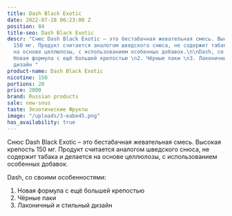 ```yaml
---
title: Dash Black Exotic
date: 2022-07-28 06:23:00 Z
position: 84
title-seo: Dash Black Exotic
descr: "Снюс Dash Black Exotic – это бестабачная жевательная смесь. Высокая крепость
  150 мг. Продукт считается аналогом шведского снюса, не содержит табака и делается
  на основе целлюлозы, с использованием особенных добавок.\n\nDash, со своими особенностями:\n1.
  Новая формула с ещё большей крепостью \n2. Чёрные паки \n3. Лаконичный и стильный
  дизайн "
product-name: Dash Black Exotic
nicotine: 150
portions: 20
price: 2800
brand: Russian products
sale: new-snus
taste: Экзотические Фрукты
image: "/uploads/3-eabe45.png"
has_availability: true
---
```


Снюс Dash Black Exotic – это бестабачная жевательная смесь. Высокая крепость 150 мг. Продукт считается аналогом шведского снюса, не содержит табака и делается на основе целлюлозы, с использованием особенных добавок.

Dash, со своими особенностями:
1. Новая формула с ещё большей крепостью 
2. Чёрные паки 
3. Лаконичный и стильный дизайн 